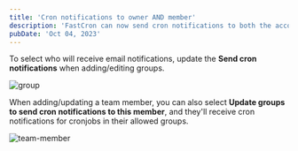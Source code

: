```yaml
---
title: 'Cron notifications to owner AND member'
description: 'FastCron can now send cron notifications to both the account owner and other team members.'
pubDate: 'Oct 04, 2023'
---
```


To select who will receive email notifications, update the **Send cron notifications** when adding/editing groups.

![group](/images/group-651d67a44b4754.91544413.png)

When adding/updating a team member, you can also select **Update groups to send cron notifications to this member**, and they'll receive cron notifications for cronjobs in their allowed groups.

![team-member](/images/team-member-651d683485cae7.03016459.png)